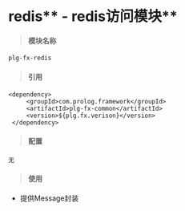 # redis** - redis访问模块**

> #### 模块名称

```
plg-fx-redis
```

> #### 引用

```
<dependency>
     <groupId>com.prolog.framework</groupId>
     <artifactId>plg-fx-common</artifactId>
     <version>${plg.fx.verison}</version>
 </dependency>
```

> #### 配置

```
无
```

> #### 使用

* 提供Message封装



